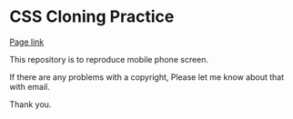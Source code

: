 # CSS Cloning Practice

[Page link](https://junkim93.github.io/foundation_HTML_CSS/CSS_Clone_Practice3/index.html)

This repository is to reproduce mobile phone screen.

If there are any problems with a copyright,
Please let me know about that with email.

Thank you.